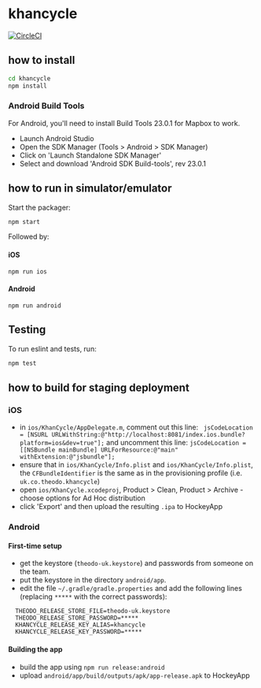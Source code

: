 # khancycle

[![CircleCI](https://circleci.com/gh/Theodo-UK/khancycle.svg?style=shield)](https://circleci.com/gh/Theodo-UK/khancycle)

## how to install

```bash
cd khancycle
npm install
```

### Android Build Tools
For Android, you'll need to install Build Tools 23.0.1 for Mapbox to work.
- Launch Android Studio
- Open the SDK Manager (Tools > Android > SDK Manager)
- Click on 'Launch Standalone SDK Manager'
- Select and download 'Android SDK Build-tools', rev 23.0.1

## how to run in simulator/emulator

Start the packager:
```bash
npm start
```
Followed by:

#### iOS
`npm run ios`
#### Android
`npm run android`

## Testing

To run eslint and tests, run:
```bash
npm test
```

## how to build for staging deployment
### iOS
- in `ios/KhanCycle/AppDelegate.m`, comment out this line:
` jsCodeLocation = [NSURL URLWithString:@"http://localhost:8081/index.ios.bundle?platform=ios&dev=true"];`
and uncomment this line:
`jsCodeLocation = [[NSBundle mainBundle] URLForResource:@"main" withExtension:@"jsbundle"];`
- ensure that in `ios/KhanCycle/Info.plist` and `ios/KhanCycle/Info.plist`, the `CFBundleIdentifier` is the same as in the provisioning profile (i.e. `uk.co.theodo.khancycle`)
- open `ios/KhanCycle.xcodeproj`, Product > Clean, Product > Archive - choose options for Ad Hoc distribution
- click 'Export' and then upload the resulting `.ipa` to HockeyApp

### Android
#### First-time setup
- get the keystore (`theodo-uk.keystore`) and passwords from someone on the team.
- put the keystore in the directory `android/app`.
- edit the file `~/.gradle/gradle.properties` and add the following lines (replacing `*****` with the correct passwords):
```
  THEODO_RELEASE_STORE_FILE=theodo-uk.keystore
  THEODO_RELEASE_STORE_PASSWORD=*****
  KHANCYCLE_RELEASE_KEY_ALIAS=khancycle
  KHANCYCLE_RELEASE_KEY_PASSWORD=*****
```

#### Building the app
- build the app using `npm run release:android`
- upload `android/app/build/outputs/apk/app-release.apk` to HockeyApp
